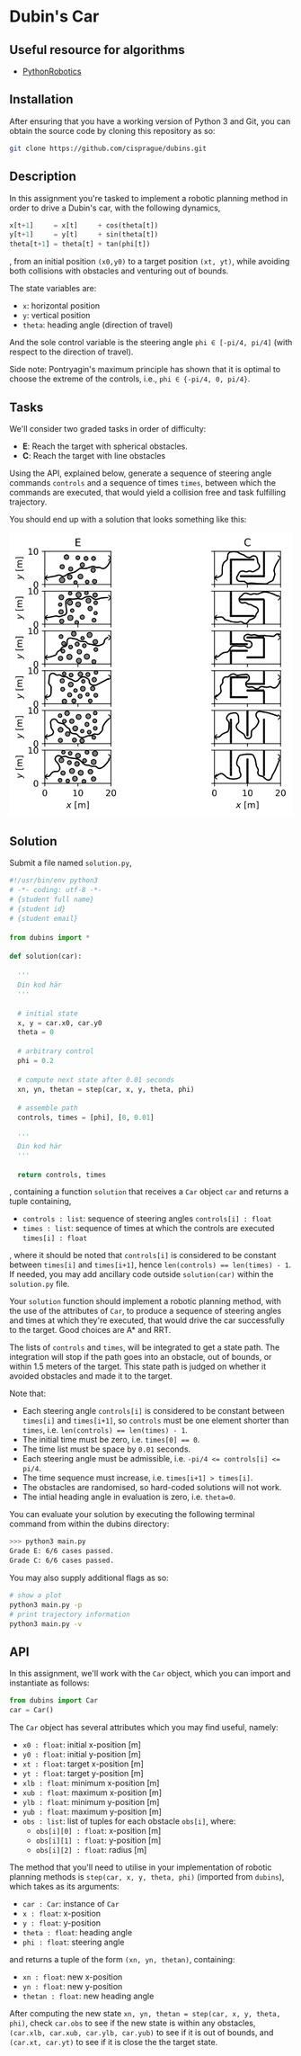 # Dubin's Car

## Useful resource for algorithms
 - [PythonRobotics](https://github.com/AtsushiSakai/PythonRobotics#path-planning)

## Installation
After ensuring that you have a working version of Python 3 and Git, you can obtain the source code by cloning this repository as so:
```bash
git clone https://github.com/cisprague/dubins.git
```

## Description
In this assignment you're tasked to implement a robotic planning method in order to drive a Dubin's car, with the following dynamics,
```python
x[t+1]     = x[t]     + cos(theta[t])
y[t+1]     = y[t]     + sin(theta[t])
theta[t+1] = theta[t] + tan(phi[t])
```
, from an initial position `(x0,y0)` to a target position `(xt, yt)`, while avoiding both collisions with obstacles and venturing out of bounds.

The state variables are:
 - `x`: horizontal position
 - `y`: vertical position
 - `theta`: heading angle (direction of travel)

And the sole control variable is the steering angle `phi ∈ [-pi/4, pi/4]` (with respect to the direction of travel).

Side note: Pontryagin's maximum principle has shown that it is optimal to choose the extreme of the controls, i.e., `phi ∈ {-pi/4, 0, pi/4}`.

## Tasks

We'll consider two graded tasks in order of difficulty:
 - **E**: Reach the target with spherical obstacles.
 - **C**: Reach the target with line obstacles

Using the API, explained below, generate a sequence of steering angle commands `controls` and a sequence of times `times`, between which the commands are executed, that would yield a collision free and task fulfilling trajectory.

You should end up with a solution that looks something like this:

![](plot.svg)

## Solution
Submit a file named `solution.py`,
```python
#!/usr/bin/env python3
# -*- coding: utf-8 -*-
# {student full name}
# {student id}
# {student email}

from dubins import *

def solution(car):

  '''
  Din kod här
  '''

  # initial state
  x, y = car.x0, car.y0
  theta = 0

  # arbitrary control
  phi = 0.2

  # compute next state after 0.01 seconds
  xn, yn, thetan = step(car, x, y, theta, phi)

  # assemble path
  controls, times = [phi], [0, 0.01]

  '''
  Din kod här
  '''

  return controls, times
```
, containing a function `solution` that receives a `Car` object `car` and returns a tuple containing,
 - `controls : list`: sequence of steering angles `controls[i] : float`
 - `times : list`: sequence of times at which the controls are executed `times[i] : float`

, where it should be noted that `controls[i]` is considered to be constant between `times[i]` and `times[i+1]`, hence `len(controls) == len(times) - 1`. If needed, you may add ancillary code outside `solution(car)` within the `solution.py` file.

Your `solution` function should implement a robotic planning method, with the use of the attributes of `Car`, to produce a sequence of steering angles and times at which they're executed, that would drive the car successfully to the target. Good choices are A* and RRT.

The lists of `controls` and `times`, will be integrated to get a state path.
The integration will stop if the path goes into an obstacle, out of bounds, or within 1.5 meters of the target. 
This state path is judged on whether it avoided obstacles and made it to the target.

Note that:
 - Each steering angle `controls[i]` is considered to be constant between `times[i]` and `times[i+1]`, so `controls` must be one element shorter than `times`, i.e. `len(controls) == len(times) - 1`.
 - The initial time must be zero, i.e. `times[0] == 0`.
 - The time list must be space by `0.01` seconds.
 - Each steering angle must be admissible, i.e. `-pi/4 <= controls[i] <= pi/4`.
 - The time sequence must increase, i.e. `times[i+1] > times[i]`.
 - The obstacles are randomised, so hard-coded solutions will not work.
 - The intial heading angle in evaluation is zero, i.e. `theta=0`.


You can evaluate your solution by executing the following terminal command from within the dubins directory:

```bash
>>> python3 main.py
Grade E: 6/6 cases passed.
Grade C: 6/6 cases passed.
```

You may also supply additional flags as so:
```bash
# show a plot
python3 main.py -p
# print trajectory information
python3 main.py -v
```


## API

In this assignment, we'll work with the `Car` object, which you can import and instantiate as follows:

```python
from dubins import Car
car = Car()
```

The `Car` object has several attributes which you may find useful, namely:
 - `x0 : float`: initial x-position [m]
 - `y0 : float`: initial y-position [m]
 - `xt : float`: target x-position [m]
 - `yt : float`: target y-position [m]
 - `xlb : float`: minimum x-position [m]
 - `xub : float`: maximum x-position [m]
 - `ylb : float`: minimum y-position [m]
 - `yub : float`: maximum y-position [m]
 - `obs : list`: list of tuples for each obstacle `obs[i]`, where:
   - `obs[i][0] : float`: x-position [m]
   - `obs[i][1] : float`: y-position [m]
   - `obs[i][2] : float`: radius [m]

The method that you'll need to utilise in your implementation of robotic planning methods is `step(car, x, y, theta, phi)` (imported from `dubins`), which takes as its arguments:
 - `car : Car`: instance of `Car`
 - `x : float`: x-position
 - `y : float`: y-position
 - `theta : float`: heading angle
 - `phi : float`: steering angle

and returns a tuple of the form `(xn, yn, thetan)`, containing:
 - `xn : float`: new x-position
 - `yn : float`: new y-position
 - `thetan : float`: new heading angle

After computing the new state `xn, yn, thetan = step(car, x, y, theta, phi)`, check `car.obs` to see if the new state is within any obstacles, `(car.xlb, car.xub, car.ylb, car.yub)` to see if it is out of bounds, and `(car.xt, car.yt)` to see if it is close the the target state.